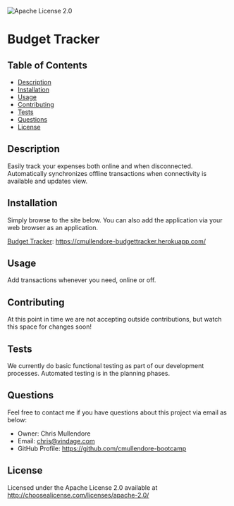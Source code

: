 
![Apache License 2.0](https://img.shields.io/static/v1?label=license&message=Apache-2.0&color=blue)

# Budget Tracker <!-- omit in toc -->

## Table of Contents <!-- omit in toc -->
- [Description](#description)
- [Installation](#installation)
- [Usage](#usage)
- [Contributing](#contributing)
- [Tests](#tests)
- [Questions](#questions)
- [License](#license)


## Description
Easily track your expenses both online and when disconnected. Automatically synchronizes offline transactions when connectivity is available and updates view.

## Installation
Simply browse to the site below. You can also add the application via your web browser as an application.

[Budget Tracker](https://cmullendore-budgettracker.herokuapp.com/): https://cmullendore-budgettracker.herokuapp.com/


## Usage
Add transactions whenever you need, online or off.

## Contributing
At this point in time we are not accepting outside contributions, but watch this space for changes soon!

## Tests
We currently do basic functional testing as part of our development processes. Automated testing is in the planning phases.

## Questions
Feel free to contact me if you have questions about this project via email as below:
* Owner: Chris Mullendore
* Email: chris@vindage.com
* GitHub Profile: https://github.com/cmullendore-bootcamp

## License
Licensed under the Apache License 2.0 available at http://choosealicense.com/licenses/apache-2.0/
    